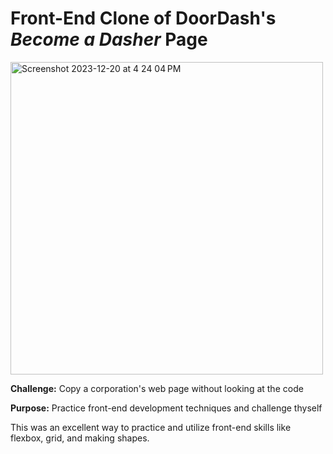 <h1>Front-End Clone of DoorDash's <i>Become a Dasher</i> Page</h1>

<img width="500" alt="Screenshot 2023-12-20 at 4 24 04 PM" src="https://github.com/m-wheeler-dev/dasher-clone/assets/105622101/8a715757-0969-4c5d-913a-bdbd6a4cdef3">

<p><b>Challenge:</b> Copy a corporation's web page without looking at the code</p>

<p><b>Purpose:</b> Practice front-end development techniques and challenge thyself</p>

<p>This was an excellent way to practice and utilize front-end skills like flexbox, grid, and making shapes.</p>
